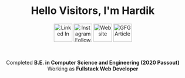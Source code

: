 <h1 align="center">Hello Visitors, I'm Hardik </h1>
    <p align="center">
        <a href="https://www.linkedin.com/in/hardik-s-9805a5101/"><img alt="Linked In" style="height:50px!important;width:50px!important" src="https://img.shields.io/badge/Linkedin-conect-blue"></a>
            <a href="https://www.instagram.com/hardik.singhal._"><img alt="Instagram Follow" style="height:50px;width:50px" src="https://img.shields.io/badge/Instagram-follow-orange"></a>
                <a href="https://www.hardik-technologies.tech"><img alt="Website" style="height:50px;width:50px" src="https://img.shields.io/badge/Website-reach-brightgreen"></a>
                    <a href="https://www.geeksforgeeks.org/how-to-use-filter-within-controllers-in-angularjs/"><img alt="GFG Article" style="height:50px;width:50px" src="https://img.shields.io/badge/Geeks%20For%20Geek-Article-yellowgreen" ></a>
</p>
<br>
<p align="center">
                   Completed <strong>B.E. in Computer Science and Engineering (2020 Passout)</strong>
<br>
                   Working as <strong>Fullstack Web Developer</strong>
<br>                                      
</p>
